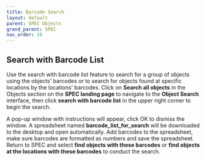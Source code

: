 ```yaml
---
title: Barcode Search
layout: default
parent: SPEC Objects
grand_parent: SPEC
nav_order: 19
---
```


## Search with Barcode List
Use the search with barcode list feature to search for a group of objects using the objects' barcodes or to search for objects found at specific locations by the locations' barcodes. Click on **Search all objects** in the Objects section on the **SPEC landing page** to navigate to the **Object Search** interface, then click **search with barcode list** in the upper right corner to begin the search.

A pop-up window with instructions will appear, click OK to dismiss the window. A spreadsheet named **barcode_list_for_search** will be downloaded to the desktop and open automatically. Add barcodes to the spreadsheet, make sure barcodes are formatted as numbers and save the spreadsheet. Return to SPEC and select **find objects with these barcodes** or **find objects at the locations with these barcodes** to conduct the search. 